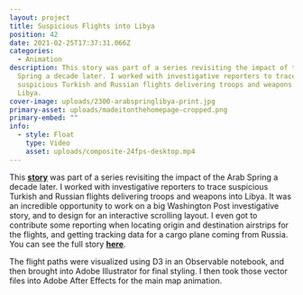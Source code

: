 ```yaml
---
layout: project
title: Suspicious Flights into Libya
position: 42
date: 2021-02-25T17:37:31.066Z
categories:
  - Animation
description: This story was part of a series revisiting the impact of the Arab
  Spring a decade later. I worked with investigative reporters to trace
  suspicious Turkish and Russian flights delivering troops and weapons into
  Libya.
cover-image: uploads/2300-arabspringlibya-print.jpg
primary-asset: uploads/madeitonthehomepage-cropped.png
primary-embed: ""
info:
  - style: Float
    type: Video
    asset: uploads/composite-24fps-desktop.mp4
---
```

This [**story**](https://www.washingtonpost.com/world/interactive/2021/libya-civil-war-russia-turkey-fighter-planes/) was part of a series revisiting the impact of the Arab Spring a decade later. I worked with investigative reporters to trace suspicious Turkish and Russian flights delivering troops and weapons into Libya. It was an incredible opportunity to work on a big Washington Post investigative story, and to design for an interactive scrolling layout. I even got to contribute some reporting when locating origin and destination airstrips for the flights, and getting tracking data for a cargo plane coming from Russia. You can see the full story [**here**](https://www.washingtonpost.com/world/interactive/2021/libya-civil-war-russia-turkey-fighter-planes/).

The flight paths were visualized using D3 in an Observable notebook, and then brought into Adobe Illustrator for final styling. I then took those vector files into Adobe After Effects for the main map animation.